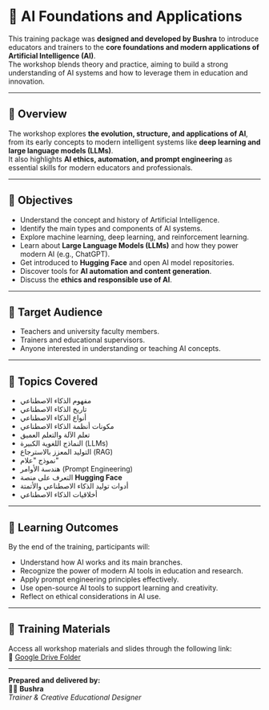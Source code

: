 # 🧠 AI Foundations and Applications

This training package was **designed and developed by Bushra** to introduce educators and trainers to the **core foundations and modern applications of Artificial Intelligence (AI)**.  
The workshop blends theory and practice, aiming to build a strong understanding of AI systems and how to leverage them in education and innovation.

---

## 🧾 Overview
The workshop explores **the evolution, structure, and applications of AI**, from its early concepts to modern intelligent systems like **deep learning and large language models (LLMs)**.  
It also highlights **AI ethics, automation, and prompt engineering** as essential skills for modern educators and professionals.

---

## 🎯 Objectives
- Understand the concept and history of Artificial Intelligence.  
- Identify the main types and components of AI systems.  
- Explore machine learning, deep learning, and reinforcement learning.  
- Learn about **Large Language Models (LLMs)** and how they power modern AI (e.g., ChatGPT).  
- Get introduced to **Hugging Face** and open AI model repositories.  
- Discover tools for **AI automation and content generation**.  
- Discuss the **ethics and responsible use of AI**.

---

## 👥 Target Audience
- Teachers and university faculty members.  
- Trainers and educational supervisors.  
- Anyone interested in understanding or teaching AI concepts.

---

## 🧰 Topics Covered
- مفهوم الذكاء الاصطناعي  
- تاريخ الذكاء الاصطناعي  
- أنواع الذكاء الاصطناعي  
- مكونات أنظمة الذكاء الاصطناعي  
- تعلم الآلة والتعلم العميق  
- النماذج اللغوية الكبيرة (LLMs)  
- التوليد المعزز بالاسترجاع (RAG)  
- نموذج "علام"  
- هندسة الأوامر (Prompt Engineering)  
- التعرف على منصة **Hugging Face**  
- أدوات توليد الذكاء الاصطناعي والأتمتة  
- أخلاقيات الذكاء الاصطناعي  

---

## 🧠 Learning Outcomes
By the end of the training, participants will:
- Understand how AI works and its main branches.  
- Recognize the power of modern AI tools in education and research.  
- Apply prompt engineering principles effectively.  
- Use open-source AI tools to support learning and creativity.  
- Reflect on ethical considerations in AI use.

---

## 📂 Training Materials
Access all workshop materials and slides through the following link:  
🔗 [Google Drive Folder](https://drive.google.com/drive/folders/1SbubEnzNuRRX0lbrqQrzkjS67bYjUZA9?usp=sharing)

---

**Prepared and delivered by:**  
👩‍💻 **Bushra**  
_Trainer & Creative Educational Designer_
